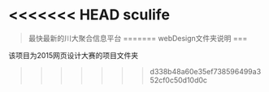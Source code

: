 <<<<<<< HEAD
sculife
===
> 最快最新的川大聚合信息平台
=======
webDesign文件夹说明
===

该项目为2015网页设计大赛的项目文件夹
>>>>>>> d338b48a60e35ef738596499a352cf0c50d10d0c
